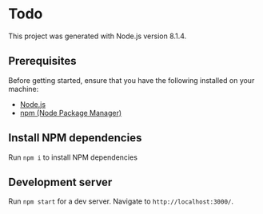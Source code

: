 # Todo

This project was generated with Node.js version 8.1.4.

## Prerequisites

Before getting started, ensure that you have the following installed on your machine:
- [Node.js](https://nodejs.org/)
- [npm (Node Package Manager)](https://www.npmjs.com/)

## Install NPM dependencies

Run `npm i` to install NPM dependencies

## Development server

Run `npm start` for a dev server. Navigate to `http://localhost:3000/`. 
